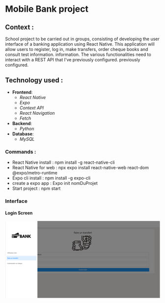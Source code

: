 # Mobile Bank project 
## Context : 
School project to be carried out in groups, consisting of developing the user interface of a banking application using
 React Native. This application will allow users to register, log in,
 make transfers, order cheque books and consult test information.
 information. The various functionalities need to interact with a REST API that I've previously configured.
 previously configured.
## Technology used : 
- **Frontend**:
  - *React Native*
  - *Expo*
  - *Context API*
  - *React Navigation*
  - *Fetch*
- **Backend**:
  - *Python*
- **Database**:
  - *MySQL*

### Commands : 
- React Native install : npm install -g react-native-cli
- React Native for web : npx expo install react-native-web react-dom @expo/metro-runtime
- Expo cli install : npm install -g expo-cli
- create a expo app : Expo init nomDuProjet
- Start project : npm start

### Interface

#### Login Screen
![Login Screen](assets/screenBank.png)